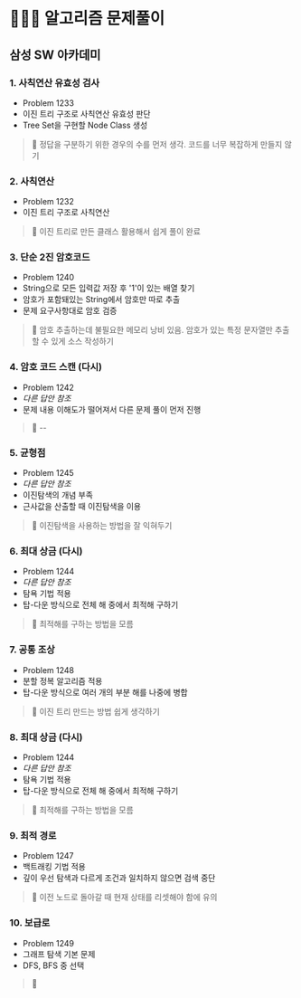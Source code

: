 # 👨🏻‍💻 알고리즘 문제풀이

## 삼성 SW 아카데미
### 1. 사칙연산 유효성 검사
- Problem 1233
- 이진 트리 구조로 사칙연산 유효성 판단
- Tree Set을 구현할 Node Class 생성
> 📍 정답을 구분하기 위한 경우의 수를 먼저 생각. 코드를 너무 복잡하게 만들지 않기

### 2. 사칙연산
- Problem 1232
- 이진 트리 구조로 사칙연산
> 📍 이진 트리로 만든 클래스 활용해서 쉽게 풀이 완료

### 3. 단순 2진 암호코드
- Problem 1240
- String으로 모든 입력값 저장 후 '1'이 있는 배열 찾기
- 암호가 포함돼있는 String에서 암호만 따로 추출
- 문제 요구사항대로 암호 검증
> 📍 암호 추출하는데 불필요한 메모리 낭비 있음. 암호가 있는 특정 문자열만 추출할 수 있게 소스 작성하기

### 4. 암호 코드 스캔 (다시)
- Problem 1242
- *다른 답안 참조*
- 문제 내용 이해도가 떨어져서 다른 문제 풀이 먼저 진행
> 📍 --

### 5. 균형점
- Problem 1245
- *다른 답안 참조*
- 이진탐색의 개념 부족
- 근사값을 산출할 때 이진탐색을 이용
> 📍 이진탐색을 사용하는 방법을 잘 익혀두기

### 6. 최대 상금 (다시)
- Problem 1244
- *다른 답안 참조*
- 탐욕 기법 적용
- 탑-다운 방식으로 전체 해 중에서 최적해 구하기
> 📍 최적해를 구하는 방법을 모름

### 7. 공통 조상
- Problem 1248
- 분할 정복 알고리즘 적용
- 탑-다운 방식으로 여러 개의 부분 해를 나중에 병합
> 📍 이진 트리 만드는 방법 쉽게 생각하기

### 8. 최대 상금 (다시)
- Problem 1244
- *다른 답안 참조*
- 탐욕 기법 적용
- 탑-다운 방식으로 전체 해 중에서 최적해 구하기
> 📍 최적해를 구하는 방법을 모름

### 9. 최적 경로
- Problem 1247
- 백트래킹 기법 적용
- 깊이 우선 탐색과 다르게 조건과 일치하지 않으면 검색 중단
> 📍 이전 노드로 돌아갈 때 현재 상태를 리셋해야 함에 유의

### 10. 보급로
- Problem 1249
- 그래프 탐색 기본 문제
- DFS, BFS 중 선택
> 📍 